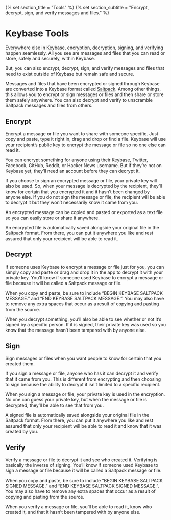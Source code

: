 {% set section_title = "Tools" %}
{% set section_subtitle = "Encrypt, decrypt, sign, and verify messages and files." %}

# Keybase Tools
Everywhere else in Keybase, encryption, decryption, signing, and verifying happen seamlessly. All you see are messages and files that you can read or store, safely and securely, within Keybase. 

But, you can also encrypt, decrypt, sign, and verify messages and files that need to exist outside of Keybase but remain safe and secure. 

Messages and files that have been encrypted or signed through Keybase are converted into a Keybase format called [Saltpack](https://saltpack.org/). Among other things, this allows you to encrypt or sign messages or files and then share or store them safely anywhere. You can also decrypt and verify to unscramble Saltpack messages and files from others.

## Encrypt
Encrypt a message or file you want to share with someone specific. Just copy and paste, type it right in, drag and drop or find a file. Keybase will use your recipient’s public key to encrypt the message or file so no one else can read it. 

You can encrypt something for anyone using their Keybase, Twitter, Facebook, GitHub, Reddit, or Hacker News username. But if they’re not on Keybase yet, they’ll need an account before they can decrypt it. 

If you choose to sign an encrypted message or file, your private key will also be used. So, when your message is decrypted by the recipient, they’ll know for certain that you encrypted it and it hasn’t been changed by anyone else. If you do not sign the message or file, the recipient will be able to decrypt it but they won’t necessarily know it came from you.

An encrypted message can be copied and pasted or exported as a text file so you can easily store or share it anywhere. 

An encrypted file is automatically saved alongside your original file in the Saltpack format. From there, you can put it anywhere you like and rest assured that only your recipient will be able to read it.

## Decrypt
If someone uses Keybase to encrypt a message or file just for you, you can simply copy and paste or drag and drop it in the app to decrypt it with your private key. You’ll know if someone used Keybase to encrypt a message or file because it will be called a Saltpack message or file.

When you copy and paste, be sure to include “BEGIN KEYBASE SALTPACK MESSAGE.” and “END KEYBASE SALTPACK MESSAGE.”. You may also have to remove any extra spaces that occur as a result of copying and pasting from the source.

When you decrypt something, you’ll also be able to see whether or not it’s signed by a specific person. If it is signed, their private key was used so you know that the message hasn’t been tampered with by anyone else.

## Sign
Sign messages or files when you want people to know for certain that you created them.

If you sign a message or file, anyone who has it can decrypt it and verify that it came from you. This is different from encrypting and then choosing to sign because the ability to decrypt it isn’t limited to a specific recipient. 

When you sign a message or file, your private key is used in the encryption. No one can guess your private key, but when the message or file is decrypted, they’ll be able to see that from you.

A signed file is automatically saved alongside your original file in the Saltpack format. From there, you can put it anywhere you like and rest assured that only your recipient will be able to read it and know that it was created by you.

## Verify
Verify a message or file to decrypt it and see who created it. Verifying is basically the inverse of signing. You’ll know if someone used Keybase to sign a message or file because it will be called a Saltpack message or file.

When you copy and paste, be sure to include “BEGIN KEYBASE SALTPACK SIGNED MESSAGE.” and “END KEYBASE SALTPACK SIGNED MESSAGE.”. You may also have to remove any extra spaces that occur as a result of copying and pasting from the source.

When you verify a message or file, you’ll be able to read it, know who created it, and that it hasn’t been tampered with by anyone else. 






